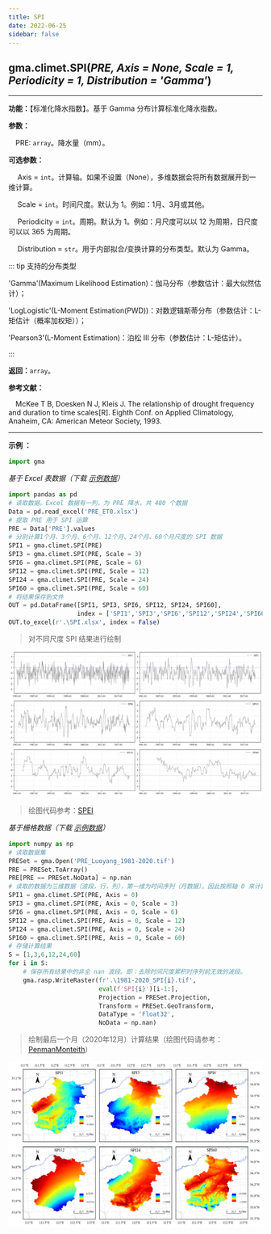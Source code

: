 ```yaml
---
title: SPI
date: 2022-06-25
sidebar: false
---
```


## gma.climet.**SPI**(*PRE, Axis = None, Scale = 1, Periodicity = 1, Distribution = 'Gamma'*) <Badge text="1.0.10 +"/>

---

**功能：**【标准化降水指数】。基于 Gamma 分布计算标准化降水指数。

**参数：**

&emsp;PRE: `array`。降水量（mm）。

**可选参数：**

&emsp; Axis = `int`。计算轴。如果不设置（None），多维数据会将所有数据展开到一维计算。

&emsp; Scale = `int`。时间尺度。默认为 1。例如：1月、3月或其他。

&emsp; Periodicity = `int`。周期。默认为 1。例如：月尺度可以以 12 为周期，日尺度可以以 365 为周期。

&emsp; Distribution = `str`<Badge text="1.1.1 +"/>。用于内部拟合/变换计算的分布类型。默认为 Gamma。

::: tip 支持的分布类型

'Gamma'(Maximum Likelihood Estimation)：伽马分布（参数估计：最大似然估计）；

'LogLogistic'(L-Moment Estimation(PWD))：对数逻辑斯蒂分布（参数估计：L-矩估计（概率加权矩））；

'Pearson3'(L-Moment Estimation)：泊松 III 分布（参数估计：L-矩估计）。

:::

**返回：**`array`。

**参考文献：**

&emsp;McKee T B, Doesken N J, Kleis J. The relationship of drought frequency and duration to time scales[R]. Eighth Conf. on Applied Climatology, Anaheim, CA: American Meteor Society, 1993.

---

**示例 ：**

```python
import gma
```
*基于 Excel 表数据（下载 [示例数据](/climet/PRE_ET0.xlsx)）*
```python
import pandas as pd
# 读取数据。Excel 数据有一列，为 PRE 降水，共 480 个数据 
Data = pd.read_excel('PRE_ET0.xlsx')
# 提取 PRE 用于 SPI 运算
PRE = Data['PRE'].values
# 分别计算1个月、3个月、6个月、12个月、24个月、60个月尺度的 SPI 数据
SPI1 = gma.climet.SPI(PRE)
SPI3 = gma.climet.SPI(PRE, Scale = 3)
SPI6 = gma.climet.SPI(PRE, Scale = 6)
SPI12 = gma.climet.SPI(PRE, Scale = 12)
SPI24 = gma.climet.SPI(PRE, Scale = 24)
SPI60 = gma.climet.SPI(PRE, Scale = 60)
# 将结果保存到文件
OUT = pd.DataFrame([SPI1, SPI3, SPI6, SPI12, SPI24, SPI60],
                   index = ['SPI1','SPI3','SPI6','SPI12','SPI24','SPI60']).T
OUT.to_excel(r'.\SPI.xlsx', index = False)
```
> 对不同尺度 SPI 结果进行绘制

![](/climet/SPIPlot.svg)

> 绘图代码参考：[SPEI](/UserGuide/climet/SPEI.html)

*基于栅格数据（下载 [示例数据](/climet/PRE_ET0.7z)）*

```python
import numpy as np
# 读取数据集
PRESet = gma.Open('PRE_Luoyang_1981-2020.tif')
PRE = PRESet.ToArray()
PRE[PRE == PRESet.NoData] = np.nan
# 读取的数据为三维数据（波段，行，列），第一维为时间序列（月数据）。因此按照轴 0 来计算
SPI1 = gma.climet.SPI(PRE, Axis = 0)
SPI3 = gma.climet.SPI(PRE, Axis = 0, Scale = 3)
SPI6 = gma.climet.SPI(PRE, Axis = 0, Scale = 6)
SPI12 = gma.climet.SPI(PRE, Axis = 0, Scale = 12)
SPI24 = gma.climet.SPI(PRE, Axis = 0, Scale = 24)
SPI60 = gma.climet.SPI(PRE, Axis = 0, Scale = 60)
# 存储计算结果
S = [1,3,6,12,24,60]
for i in S:
	# 保存所有结果中的非全 nan 波段。即：去除时间尺度累积时序列前无效的波段。
    gma.rasp.WriteRaster(fr'.\1981-2020_SPI{i}.tif', 
                         eval(f'SPI{i}')[i-1:], 
                         Projection = PRESet.Projection,
                         Transform = PRESet.GeoTransform, 
                         DataType = 'Float32', 
                         NoData = np.nan)  
```
> 绘制最后一个月（2020年12月）计算结果（绘图代码请参考：[PenmanMonteith](/UserGuide/climet/ET0/PenmanMonteith.html)）

![](/climet/SPI.webp)